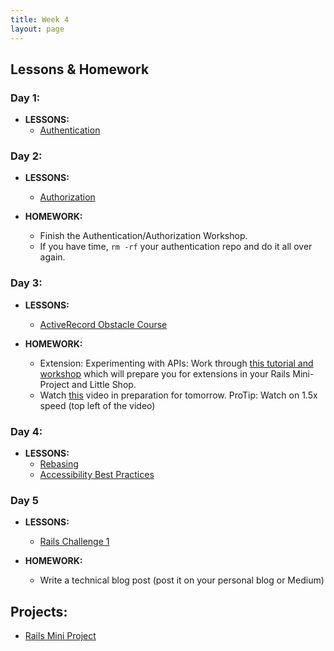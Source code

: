 ```yaml
---
title: Week 4
layout: page
---
```


## Lessons & Homework

### Day 1:

* **LESSONS:**
  - [Authentication](../lessons/authentication)

### Day 2:

* **LESSONS:**
  - [Authorization](../lessons/authorization)

* **HOMEWORK:**
  - Finish the Authentication/Authorization Workshop.
  - If you have time, `rm -rf` your authentication repo and do it all over again.

### Day 3:

* **LESSONS:**
  - [ActiveRecord Obstacle Course](../misc/active_record_obstacle_course)

* **HOMEWORK:**
  - Extension: Experimenting with APIs: Work through [this tutorial and workshop](../misc/exploring_apis_workshop) which will prepare you for extensions in your Rails Mini-Project and Little Shop.
  - Watch [this](https://vimeo.com/135210007) video in preparation for tomorrow. ProTip: Watch on 1.5x speed (top left of the video)

### Day 4:

* **LESSONS:**
  - [Rebasing](../lessons/rebasing)
  - [Accessibility Best Practices](../lessons/accessibility_best_practices)


### Day 5

* **LESSONS:**
  - [Rails Challenge 1](../challenges/rails_challenge_1)

* **HOMEWORK:**
  - Write a technical blog post (post it on your personal blog or Medium)

## Projects:

* [Rails Mini Project](../projects/mini-project)
